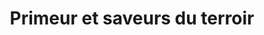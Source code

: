 ---
title: "Primeur et saveurs du terroir"
url: /moissac/primeur-et-saveurs-du-terroir/
shop: Hofladen
---